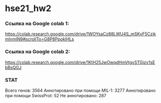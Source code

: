# hse21_hw2

### Ссылка на Google colab 1:
https://colab.research.google.com/drive/1WOYsaCz88LWU4S_mSKvF5CzjkmlnmIN9#scrollTo=G8P8PpoklHLs
### Ссылка на Google colab 2:
https://colab.research.google.com/drive/1KtH25JwOwqdHmVtgvSTGjzv1sEbBsQGJ
### STAT
Всего генов: 3564 
Аннотировано при помощи MIL-1: 3277 
Аннотировано при помощи SwissProt: 52 
Не аннотировано: 287
